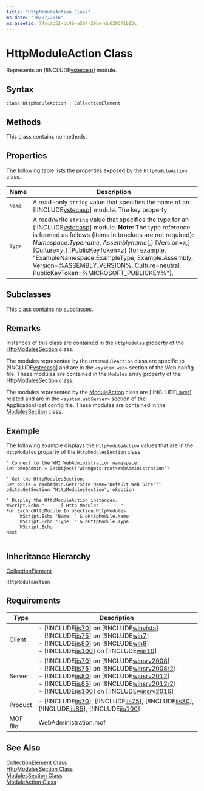```yaml
---
title: "HttpModuleAction Class"
ms.date: "10/07/2016"
ms.assetid: 74ccab52-cc4b-a564-29be-dc629671b13c
---
```

# HttpModuleAction Class
Represents an [!INCLUDE[vstecasp](../wmi-provider/includes/vstecasp-md.md)] module.  
  
## Syntax  
  
```vbs  
class HttpModuleAction : CollectionElement  
```  
  
## Methods  
 This class contains no methods.  
  
## Properties  
 The following table lists the properties exposed by the `HttpModuleAction` class.  
  
|Name|Description|  
|----------|-----------------|  
|`Name`|A read-only `string` value that specifies the name of an [!INCLUDE[vstecasp](../wmi-provider/includes/vstecasp-md.md)] module. The key property.|  
|`Type`|A read/write `string` value that specifies the type for an [!INCLUDE[vstecasp](../wmi-provider/includes/vstecasp-md.md)] module. **Note:**  The type reference is formed as follows (items in brackets are not required): *Namespace*.*Typename*, *Assemblyname*[,] [Version=*x*,] [Culture=*y*,] [PublicKeyToken=*z*] (for example, "ExampleNamespace.ExampleType, Example.Assembly, Version=%ASSEMBLY_VERSION%, Culture=neutral, PublicKeyToken=%MICROSOFT_PUBLICKEY%").|  
  
## Subclasses  
 This class contains no subclasses.  
  
## Remarks  
 Instances of this class are contained in the `HttpModules` property of the [HttpModulesSection](../wmi-provider/httpmodulessection-class.md) class.  
  
 The modules represented by the `HttpModuleAction` class are specific to [!INCLUDE[vstecasp](../wmi-provider/includes/vstecasp-md.md)] and are in the `<system.web>` section of the Web.config file. These modules are contained in the `Modules` array property of the [HttpModulesSection](../wmi-provider/httpmodulessection-class.md) class.  
  
 The modules represented by the [ModuleAction](../wmi-provider/moduleaction-class.md) class are [!INCLUDE[iisver](../wmi-provider/includes/iisver-md.md)] related and are in the `<system.webServer>` section of the ApplicationHost.config file. These modules are contained in the [ModulesSection](../wmi-provider/modulessection-class.md) class.  
  
## Example  
 The following example displays the `HttpModuleAction` values that are in the `HttpModules` property of the `HttpModulesSection` class.  
  
```  
' Connect to the WMI WebAdministration namespace.  
Set oWebAdmin = GetObject("winmgmts:root\WebAdministration")  
  
' Get the HttpModulesSection.  
Set oSite = oWebAdmin.Get("Site.Name='Default Web Site'")  
oSite.GetSection "HttpModulesSection", oSection  
  
' Display the HttpModuleAction instances.   
WScript.Echo "------[ Http Modules ]------"  
For Each oHttpModule In oSection.HttpModules  
     WScript.Echo "Name: " & oHttpModule.Name  
     WScript.Echo "Type: " & oHttpModule.Type  
     WScript.Echo  
Next  
  
```  
  
## Inheritance Hierarchy  
 [CollectionElement](../wmi-provider/collectionelement-class.md)  
  
 `HttpModuleAction`  
  
## Requirements  
  
|Type|Description|  
|----------|-----------------|  
|Client|-   [!INCLUDE[iis70](../wmi-provider/includes/iis70-md.md)] on [!INCLUDE[winvista](../wmi-provider/includes/winvista-md.md)]<br />-   [!INCLUDE[iis75](../wmi-provider/includes/iis75-md.md)] on [!INCLUDE[win7](../wmi-provider/includes/win7-md.md)]<br />-   [!INCLUDE[iis80](../wmi-provider/includes/iis80-md.md)] on [!INCLUDE[win8](../wmi-provider/includes/win8-md.md)]<br />-   [!INCLUDE[iis100](../wmi-provider/includes/iis100-md.md)] on [!INCLUDE[win10](../wmi-provider/includes/win10-md.md)]|  
|Server|-   [!INCLUDE[iis70](../wmi-provider/includes/iis70-md.md)] on [!INCLUDE[winsrv2008](../wmi-provider/includes/winsrv2008-md.md)]<br />-   [!INCLUDE[iis75](../wmi-provider/includes/iis75-md.md)] on [!INCLUDE[winsrv2008r2](../wmi-provider/includes/winsrv2008r2-md.md)]<br />-   [!INCLUDE[iis80](../wmi-provider/includes/iis80-md.md)] on [!INCLUDE[winsrv2012](../wmi-provider/includes/winsrv2012-md.md)]<br />-   [!INCLUDE[iis85](../wmi-provider/includes/iis85-md.md)] on [!INCLUDE[winsrv2012r2](../wmi-provider/includes/winsrv2012r2-md.md)]<br />-   [!INCLUDE[iis100](../wmi-provider/includes/iis100-md.md)] on [!INCLUDE[winsrv2016](../wmi-provider/includes/winsrv2016-md.md)]|  
|Product|-   [!INCLUDE[iis70](../wmi-provider/includes/iis70-md.md)], [!INCLUDE[iis75](../wmi-provider/includes/iis75-md.md)], [!INCLUDE[iis80](../wmi-provider/includes/iis80-md.md)], [!INCLUDE[iis85](../wmi-provider/includes/iis85-md.md)], [!INCLUDE[iis100](../wmi-provider/includes/iis100-md.md)]|  
|MOF file|WebAdministration.mof|  
  
## See Also  
 [CollectionElement Class](../wmi-provider/collectionelement-class.md)   
 [HttpModulesSection Class](../wmi-provider/httpmodulessection-class.md)   
 [ModulesSection Class](../wmi-provider/modulessection-class.md)   
 [ModuleAction Class](../wmi-provider/moduleaction-class.md)
